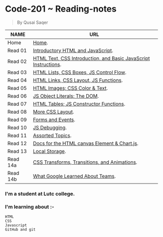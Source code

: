 
# Code-201  ~ Reading-notes
> By Qusai Saqer

**NAME** | **URL**
------------------ | -------------
Home    | [Home]().
 Read 01     | [Introductory HTML and JavaScript](https://qusais.github.io/reading-notes/class-01 ).
 Read 02     | [HTML Text, CSS Introduction, and Basic JavaScript Instructions]( ).
 Read 03     | [HTML Lists, CSS Boxes, JS Control Flow]( ).
 Read 04     | [HTML Links, CSS Layout, JS Functions]( ).
 Read 05     | [HTML Images; CSS Color & Text]( ).
 Read 06     | [JS Object Literals; The DOM]( ).
 Read 07     | [HTML Tables; JS Constructor Functions]( ).
 Read 08     | [More CSS Layout]( ).
 Read 09     | [Forms and Events]( ).
 Read 10     | [JS Debugging]( ).
 Read 11     | [Assorted Topics]( ).
 Read 12     | [Docs for the HTML canvas Element & Chart.js]( ).
 Read 13     | [Local Storage]( ).
 Read 14a    | [CSS Transforms, Transitions, and Animations]( ).
 Read 14b    | [What Google Learned About Teams]( ).

### I'm a student at Lutc college.
### I'm learning about :-
```
HTML
CSS
Javascript
GitHub and git
```
